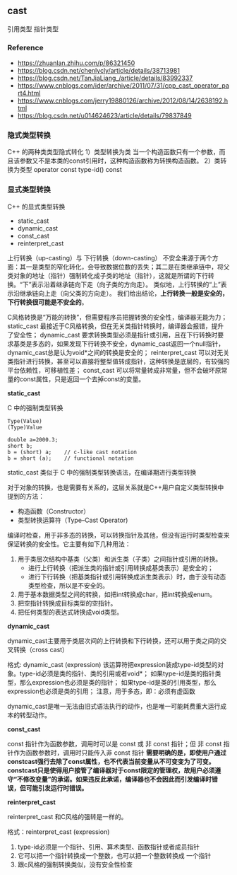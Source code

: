 ## cast

引用类型
指针类型


### Reference
- https://zhuanlan.zhihu.com/p/86321450
- https://blog.csdn.net/chenlycly/article/details/38713981
- https://blog.csdn.net/TanJiaLiang_/article/details/83992337
- https://www.cnblogs.com/ider/archive/2011/07/31/cpp_cast_operator_part4.html
- https://www.cnblogs.com/jerry19880126/archive/2012/08/14/2638192.html
- https://blog.csdn.net/u014624623/article/details/79837849

### 隐式类型转换

C++ 的两种类类型隐式转化
1）类型转换为类
    当一个构造函数只有一个参数，而且该参数又不是本类的const引用时，这种构造函数称为转换构造函数。
2）类转换为类型
    operator const type-id() const

### 显式类型转换

C++ 的显式类型转换
- static_cast
- dynamic_cast
- const_cast
- reinterpret_cast

上行转换（up-casting）与 下行转换（down-casting）
不安全来源于两个方面：其一是类型的窄化转化，会导致数据位数的丢失；其二是在类继承链中，将父类对象的地址（指针）强制转化成子类的地址（指针），这就是所谓的下行转换。“下”表示沿着继承链向下走（向子类的方向走）。
类似地，上行转换的“上”表示沿继承链向上走（向父类的方向走）。
我们给出结论，**上行转换一般是安全的，下行转换很可能是不安全的**。

C风格转换是“万能的转换”，但需要程序员把握转换的安全性，编译器无能为力；
static_cast 最接近于C风格转换，但在无关类指针转换时，编译器会报错，提升了安全性；
dynamic_cast 要求转换类型必须是指针或引用，且在下行转换时要求基类是多态的，如果发现下行转换不安全，dynamic_cast返回一个null指针，dynamic_cast总是认为void*之间的转换是安全的；
reinterpret_cast 可以对无关类指针进行转换，甚至可以直接将整型值转成指针，这种转换是底层的，有较强的平台依赖性，可移植性差；
const_cast 可以将常量转成非常量，但不会破坏原常量的const属性，只是返回一个去掉const的变量。

**static_cast**

C 中的强制类型转换
```
Type(Value)
(Type)Value
```

```
double a=2000.3;
short b;
b = (short) a;    // c-like cast notation
b = short (a);    // functional notation
```

static_cast 类似于 C 中的强制类型转换语法，在编译期进行类型转换

对于对象的转换，也是需要有关系的，这层关系就是C++用户自定义类型转换中提到的方法：
- 构造函数（Constructor）
- 类型转换运算符（Type–Cast Operator)

编译时检查，用于非多态的转换，可以转换指针及其他，但没有运行时类型检查来保证转换的安全性。它主要有如下几种用法：

1. 用于类层次结构中基类（父类）和派生类（子类）之间指针或引用的转换。
    - 进行上行转换（把派生类的指针或引用转换成基类表示）是安全的；
    - 进行下行转换（把基类指针或引用转换成派生类表示）时，由于没有动态类型检查，所以是不安全的。
2. 用于基本数据类型之间的转换，如把int转换成char，把int转换成enum。
3. 把空指针转换成目标类型的空指针。
4. 把任何类型的表达式转换成void类型。

**dynamic_cast**

dynamic_cast主要用于类层次间的上行转换和下行转换，还可以用于类之间的交叉转换（cross cast）

格式: dynamic_cast <type-id> (expression)
该运算符把expression装成type-id类型的对象。type-id必须是类的指针、类的引用或者void*；
如果type-id是类的指针类型，那么expression也必须是类的指针；
如果type-id是类的引用类型，那么expression也必须是类的引用；
注意，用于多态，即：必须有虚函数

dynamic_cast是唯一无法由旧式语法执行的动作，也是唯一可能耗费重大运行成本的转型动作。

**const_cast**

const 指针作为函数参数，调用时可以是 const 或 非 const 指针；但 非 const 指针作为函数参数时，调用时只能传入非 const 指针
**需要明确的是，即使用户通过constcast强行去除了const属性，也不代表当前变量从不可变变为了可变。constcast只是使得用户接管了编译器对于const限定的管理权，故用户必须遵守“不修改变量”的承诺。如果违反此承诺，编译器也不会因此而引发编译时错误，但可能引发运行时错误。**

**reinterpret_cast**

reinterpret_cast 和C风格的强转是一样的。

格式：reinterpret_cast <type-id> (expression)
1. type-id必须是一个指针、引用、算术类型、函数指针或者成员指针
2. 它可以把一个指针转换成一个整数，也可以把一个整数转换成 一个指针
3. 跟c风格的强制转换类似，没有安全性检查

